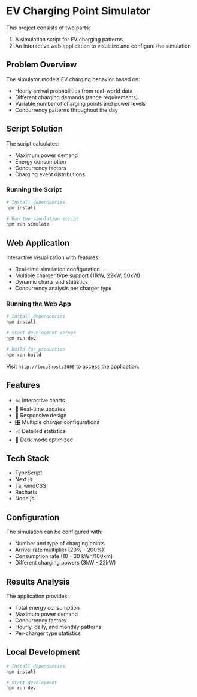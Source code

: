 # EV Charging Point Simulator

This project consists of two parts:
1. A simulation script for EV charging patterns
2. An interactive web application to visualize and configure the simulation

## Problem Overview

The simulator models EV charging behavior based on:
- Hourly arrival probabilities from real-world data
- Different charging demands (range requirements)
- Variable number of charging points and power levels
- Concurrency patterns throughout the day

## Script Solution

The script calculates:
- Maximum power demand
- Energy consumption
- Concurrency factors
- Charging event distributions

### Running the Script

```bash
# Install dependencies
npm install

# Run the simulation script
npm run simulate
```

## Web Application

Interactive visualization with features:
- Real-time simulation configuration
- Multiple charger type support (11kW, 22kW, 50kW)
- Dynamic charts and statistics
- Concurrency analysis per charger type

### Running the Web App

```bash
# Install dependencies
npm install

# Start development server
npm run dev

# Build for production
npm run build
```

Visit `http://localhost:3000` to access the application.

## Features

- 📊 Interactive charts
- 🔄 Real-time updates
- 📱 Responsive design
- 🎛️ Multiple charger configurations
- 📈 Detailed statistics
- 🌙 Dark mode optimized

## Tech Stack

- TypeScript
- Next.js
- TailwindCSS
- Recharts
- Node.js

## Configuration

The simulation can be configured with:
- Number and type of charging points
- Arrival rate multiplier (20% - 200%)
- Consumption rate (10 - 30 kWh/100km)
- Different charging powers (3kW - 22kW)

## Results Analysis

The application provides:
- Total energy consumption
- Maximum power demand
- Concurrency factors
- Hourly, daily, and monthly patterns
- Per-charger type statistics

## Local Development

```bash
# Install dependencies
npm install

# Start development
npm run dev
```
